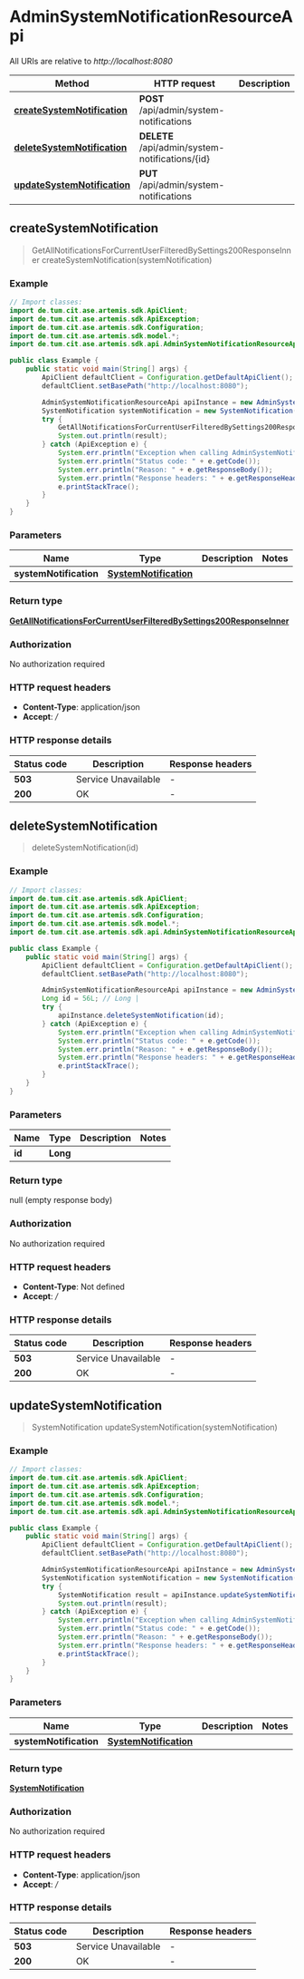 # AdminSystemNotificationResourceApi

All URIs are relative to *http://localhost:8080*

| Method | HTTP request | Description |
|------------- | ------------- | -------------|
| [**createSystemNotification**](AdminSystemNotificationResourceApi.md#createSystemNotification) | **POST** /api/admin/system-notifications |  |
| [**deleteSystemNotification**](AdminSystemNotificationResourceApi.md#deleteSystemNotification) | **DELETE** /api/admin/system-notifications/{id} |  |
| [**updateSystemNotification**](AdminSystemNotificationResourceApi.md#updateSystemNotification) | **PUT** /api/admin/system-notifications |  |



## createSystemNotification

> GetAllNotificationsForCurrentUserFilteredBySettings200ResponseInner createSystemNotification(systemNotification)



### Example

```java
// Import classes:
import de.tum.cit.ase.artemis.sdk.ApiClient;
import de.tum.cit.ase.artemis.sdk.ApiException;
import de.tum.cit.ase.artemis.sdk.Configuration;
import de.tum.cit.ase.artemis.sdk.model.*;
import de.tum.cit.ase.artemis.sdk.api.AdminSystemNotificationResourceApi;

public class Example {
    public static void main(String[] args) {
        ApiClient defaultClient = Configuration.getDefaultApiClient();
        defaultClient.setBasePath("http://localhost:8080");

        AdminSystemNotificationResourceApi apiInstance = new AdminSystemNotificationResourceApi(defaultClient);
        SystemNotification systemNotification = new SystemNotification(); // SystemNotification | 
        try {
            GetAllNotificationsForCurrentUserFilteredBySettings200ResponseInner result = apiInstance.createSystemNotification(systemNotification);
            System.out.println(result);
        } catch (ApiException e) {
            System.err.println("Exception when calling AdminSystemNotificationResourceApi#createSystemNotification");
            System.err.println("Status code: " + e.getCode());
            System.err.println("Reason: " + e.getResponseBody());
            System.err.println("Response headers: " + e.getResponseHeaders());
            e.printStackTrace();
        }
    }
}
```

### Parameters


| Name | Type | Description  | Notes |
|------------- | ------------- | ------------- | -------------|
| **systemNotification** | [**SystemNotification**](SystemNotification.md)|  | |

### Return type

[**GetAllNotificationsForCurrentUserFilteredBySettings200ResponseInner**](GetAllNotificationsForCurrentUserFilteredBySettings200ResponseInner.md)

### Authorization

No authorization required

### HTTP request headers

- **Content-Type**: application/json
- **Accept**: */*

### HTTP response details
| Status code | Description | Response headers |
|-------------|-------------|------------------|
| **503** | Service Unavailable |  -  |
| **200** | OK |  -  |


## deleteSystemNotification

> deleteSystemNotification(id)



### Example

```java
// Import classes:
import de.tum.cit.ase.artemis.sdk.ApiClient;
import de.tum.cit.ase.artemis.sdk.ApiException;
import de.tum.cit.ase.artemis.sdk.Configuration;
import de.tum.cit.ase.artemis.sdk.model.*;
import de.tum.cit.ase.artemis.sdk.api.AdminSystemNotificationResourceApi;

public class Example {
    public static void main(String[] args) {
        ApiClient defaultClient = Configuration.getDefaultApiClient();
        defaultClient.setBasePath("http://localhost:8080");

        AdminSystemNotificationResourceApi apiInstance = new AdminSystemNotificationResourceApi(defaultClient);
        Long id = 56L; // Long | 
        try {
            apiInstance.deleteSystemNotification(id);
        } catch (ApiException e) {
            System.err.println("Exception when calling AdminSystemNotificationResourceApi#deleteSystemNotification");
            System.err.println("Status code: " + e.getCode());
            System.err.println("Reason: " + e.getResponseBody());
            System.err.println("Response headers: " + e.getResponseHeaders());
            e.printStackTrace();
        }
    }
}
```

### Parameters


| Name | Type | Description  | Notes |
|------------- | ------------- | ------------- | -------------|
| **id** | **Long**|  | |

### Return type

null (empty response body)

### Authorization

No authorization required

### HTTP request headers

- **Content-Type**: Not defined
- **Accept**: */*

### HTTP response details
| Status code | Description | Response headers |
|-------------|-------------|------------------|
| **503** | Service Unavailable |  -  |
| **200** | OK |  -  |


## updateSystemNotification

> SystemNotification updateSystemNotification(systemNotification)



### Example

```java
// Import classes:
import de.tum.cit.ase.artemis.sdk.ApiClient;
import de.tum.cit.ase.artemis.sdk.ApiException;
import de.tum.cit.ase.artemis.sdk.Configuration;
import de.tum.cit.ase.artemis.sdk.model.*;
import de.tum.cit.ase.artemis.sdk.api.AdminSystemNotificationResourceApi;

public class Example {
    public static void main(String[] args) {
        ApiClient defaultClient = Configuration.getDefaultApiClient();
        defaultClient.setBasePath("http://localhost:8080");

        AdminSystemNotificationResourceApi apiInstance = new AdminSystemNotificationResourceApi(defaultClient);
        SystemNotification systemNotification = new SystemNotification(); // SystemNotification | 
        try {
            SystemNotification result = apiInstance.updateSystemNotification(systemNotification);
            System.out.println(result);
        } catch (ApiException e) {
            System.err.println("Exception when calling AdminSystemNotificationResourceApi#updateSystemNotification");
            System.err.println("Status code: " + e.getCode());
            System.err.println("Reason: " + e.getResponseBody());
            System.err.println("Response headers: " + e.getResponseHeaders());
            e.printStackTrace();
        }
    }
}
```

### Parameters


| Name | Type | Description  | Notes |
|------------- | ------------- | ------------- | -------------|
| **systemNotification** | [**SystemNotification**](SystemNotification.md)|  | |

### Return type

[**SystemNotification**](SystemNotification.md)

### Authorization

No authorization required

### HTTP request headers

- **Content-Type**: application/json
- **Accept**: */*

### HTTP response details
| Status code | Description | Response headers |
|-------------|-------------|------------------|
| **503** | Service Unavailable |  -  |
| **200** | OK |  -  |

